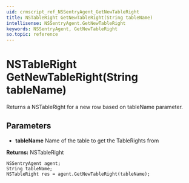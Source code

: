 ```yaml
---
uid: crmscript_ref_NSSentryAgent_GetNewTableRight
title: NSTableRight GetNewTableRight(String tableName)
intellisense: NSSentryAgent.GetNewTableRight
keywords: NSSentryAgent, GetNewTableRight
so.topic: reference
---
```


# NSTableRight GetNewTableRight(String tableName)

Returns a NSTableRight for a new row based on tableName parameter.

## Parameters

* **tableName** Name of the table to get the TableRights from

**Returns:** NSTableRight

```crmscript
NSSentryAgent agent;
String tableName;
NSTableRight res = agent.GetNewTableRight(tableName);
```

